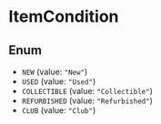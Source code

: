 # ItemCondition

## Enum

* `NEW` (value: `"New"`)
* `USED` (value: `"Used"`)
* `COLLECTIBLE` (value: `"Collectible"`)
* `REFURBISHED` (value: `"Refurbished"`)
* `CLUB` (value: `"Club"`)
